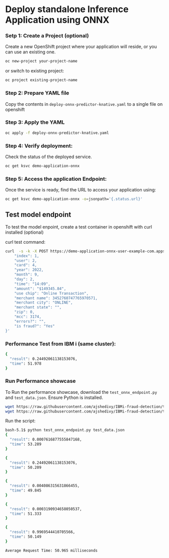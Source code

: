 # Deploy standalone Inference Application using ONNX

### Setp 1: Create a Project (optional)

Create a new OpenShift project where your application will reside, or you can use an existing one.

```bash
oc new-project your-project-name
```

or switch to existing project:

```bash
oc project existing-project-name
```

### Step 2: Prepare YAML file

Copy the contents in `deploy-onnx-predictor-knative.yaml` to a single file on openshift

### Step 3: Apply the YAML

```bash
oc apply -f deploy-onnx-predictor-knative.yaml
```

### Step 4: Verify deployment:
Check the status of the deployed service.

```bash
oc get ksvc demo-application-onnx
```

### Step 5: Access the application Endpoint:

Once the service is ready, find the URL to access your application using:

```bash
oc get ksvc demo-application-onnx -o=jsonpath='{.status.url}'
```

## Test model endpoint

To test the model enpoint, create a test container in openshift with curl installed (optional)

curl test command:

```bash
curl  -s -k -X POST https://demo-application-onnx-user-example-com.apps.b2s001.pbm.ihost.com/api/model/predict -H "Content-Type: application/json" -d '{
    "index": 1,
    "user": 2,
    "card": 4,
    "year": 2022,
    "month": 9,
    "day": 2,
    "time": "14:09",
    "amount": "$149345.84",
    "use chip": "Online Transaction",
    "merchant name": 3452760747765970571,
    "merchant city": "ONLINE",
    "merchant state": "",
    "zip": 0,
    "mcc": 3174,
    "errors?": "",
    "is fraud?": "Yes"
}'

```

### Performance Test from IBM i (same cluster):

```bash
{
  "result": 0.24492061138153076,
  "time": 51.978
}
```

### Run Performance showcase

To Run the performance showcase, download the `test_onnx_endpoint.py` and `test_data.json`. Ensure Python is installed.

```bash
wget https://raw.githubusercontent.com/ajshedivy/IBMi-fraud-detection/test/latency/inference/test_onnx_endpoint.py -O test_onnx_endpoint.py
wget https://raw.githubusercontent.com/ajshedivy/IBMi-fraud-detection/test/latency/inference/test_data.json -O test_data.json
```

Run the script:

```bash
bash-5.1$ python test_onnx_endpoint.py test_data.json
{
  "result": 0.0007616877555847168,
  "time": 53.289
}

{
  "result": 0.24492061138153076,
  "time": 50.209
}

{
  "result": 0.004086315631866455,
  "time": 49.845
}

{
  "result": 0.0003190934658050537,
  "time": 51.333
}

{
  "result": 0.9969544410705566,
  "time": 50.149
}

Average Request Time: 50.965 milliseconds
```

